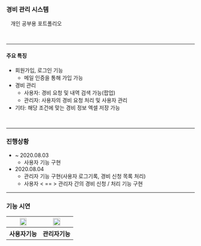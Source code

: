 ### 경비 관리 시스템

&nbsp;&nbsp; 개인 공부용 포트폴리오

<br/> 

---

#### 주요 특징​

- 회원가입, 로그인 기능
	- 메일 인증을 통해 가입 가능
- 경비 관리
	- 사용자: 경비 요청 및 내역 검색 가능(팝업)
	- 관리자: 사용자의 경비 요청 처리 및 사용자 관리
- 기타: 해당 조건에 맞는 경비 정보 엑셀 저장 가능
<br/>

--- 

### 진행상황

- ~ 2020.08.03
	- 사용자 기능 구현
- 2020.08.04
	- 관리자 기능 구현(사용자 로그기록, 경비 신청 목록 처리)
	- 사용자 < == > 관리자 간의 경비 신청 / 처리 기능 구현

---
### 기능 시연

<table>
	<tr>
		<th><img src="https://user-images.githubusercontent.com/58450731/89273636-c5bbe100-d67a-11ea-8f6f-0811cfa4d90c.gif" width="50%"></th>
		<th><img src="https://user-images.githubusercontent.com/58450731/89273482-90af8e80-d67a-11ea-8707-c4d8813da48b.gif" width="50%"></th>
	</tr>
	<tr>
		<th>사용자기능</th>
		<th>관리자기능</th>
	</tr>
<table>
	
	
